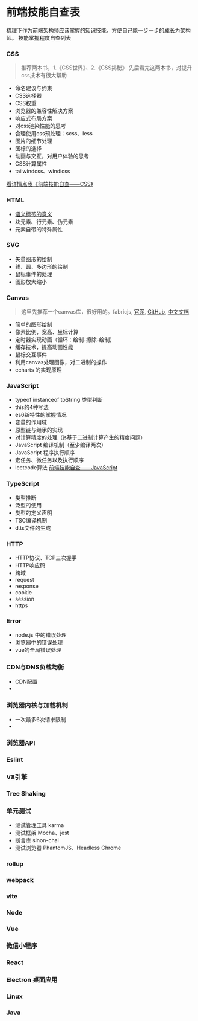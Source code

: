 # 前端技能自查表
梳理下作为前端架构师应该掌握的知识技能，方便自己能一步一步的成长为架构师。
技能掌握程度自查列表

### CSS
> 推荐两本书，1.《CSS世界》、2.《CSS揭秘》 先后看完这两本书，对提升css技术有很大帮助
- 命名建议与约束
- CSS选择器
- CSS权重
- 浏览器的兼容性解决方案
- 响应式布局方案
- 对css渲染性能的思考
- 合理使用css预处理：scss、less
- 图片的细节处理
- 图标的选择
- 动画与交互，对用户体验的思考
- CSS计算属性
- tailwindcss、windicss

[看详情点我《前端技能自查——CSS》](https://blog.csdn.net/kw023781/article/details/105602177)

### HTML
- [语义标签的意义](https://blog.csdn.net/kw023781/article/details/108288604)
- 块元素、行元素、伪元素
- 元素自带的特殊属性

### SVG
- 矢量图形的绘制
- 线、圆、多边形的绘制
- 鼠标事件的处理
- 图形放大缩小
### Canvas
> 这里先推荐一个canvas库，很好用的。fabricjs, [官网](http://fabricjs.com/), [GitHub](https://github.com/fabricjs/fabric.js), [中文文档](https://github.com/Rookie-Birds/Fabric-Tutorial_zh-CN)
- 简单的图形绘制
- 像素比例，宽高、坐标计算
- 定时器实现动画（循环：绘制-擦除-绘制）
- 缓存技术，提高动画性能
- 鼠标交互事件
- 利用canvas处理图像，对二进制的操作
- echarts 的实现原理
### JavaScript
- typeof instanceof toString 类型判断
- this的4种写法
- es6新特性的掌握情况
- 变量的作用域
- 原型链与继承的实现
- 对计算精度的处理（js基于二进制计算产生的精度问题）
- JavaScript 编译机制（至少编译两次）
- JavaScript 程序执行顺序
- 宏任务、微任务以及执行顺序
- leetcode算法
[前端技能自查——JavaScript](https://blog.csdn.net/kw023781/article/details/116606906)
### TypeScript
- 类型推断
- 泛型的使用
- 类型的定义声明
- TSC编译机制
- d.ts文件的生成
### HTTP
- HTTP协议、TCP三次握手
- HTTP响应码
- 跨域
- request
- response
- cookie
- session
- https

### Error
- node.js 中的错误处理
- 浏览器中的错误处理
- vue的全局错误处理


### CDN与DNS负载均衡
- CDN配置
- 

### 浏览器内核与加载机制
- 一次最多6次请求限制
- 

### 浏览器API

### Eslint

### V8引擎

### Tree Shaking

### 单元测试
- 测试管理工具 karma
- 测试框架 Mocha、jest
- 断言库 sinon-chai
- 测试浏览器 PhantomJS、Headless Chrome
### rollup

### webpack

### vite

### Node
### Vue

### 微信小程序

### React

### Electron 桌面应用


### Linux

### Java
